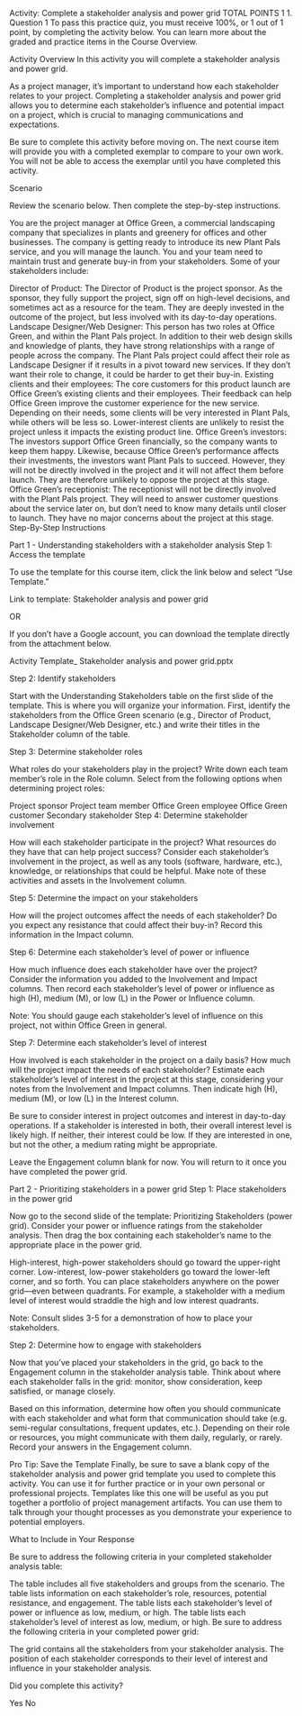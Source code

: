 Activity: Complete a stakeholder analysis and power grid
TOTAL POINTS 1
1.
Question 1
To pass this practice quiz, you must receive 100%, or 1 out of 1 point, by completing the activity below. You can learn more about the graded and practice items in the Course Overview.

Activity Overview
In this activity you will complete a stakeholder analysis and power grid.

As a project manager, it’s important to understand how each stakeholder relates to your project. Completing a stakeholder analysis and power grid allows you to determine each stakeholder’s influence and potential impact on a project, which is crucial to managing communications and expectations.

Be sure to complete this activity before moving on. The next course item will provide you with a completed exemplar to compare to your own work. You will not be able to access the exemplar until you have completed this activity. 

Scenario

Review the scenario below. Then complete the step-by-step instructions.

You are the project manager at Office Green, a commercial landscaping company that specializes in plants and greenery for offices and other businesses. The company is getting ready to introduce its new Plant Pals service, and you will manage the launch. You and your team need to maintain trust and generate buy-in from your stakeholders. Some of your stakeholders include:

Director of Product: The Director of Product is the project sponsor. As the sponsor, they fully support the project, sign off on high-level decisions, and sometimes act as a resource for the team. They are deeply invested in the outcome of the project, but less involved with its day-to-day operations.
Landscape Designer/Web Designer: This person has two roles at Office Green, and within the Plant Pals project. In addition to their web design skills and knowledge of plants, they have strong relationships with a range of people across the company. The Plant Pals project could affect their role as Landscape Designer if it results in a pivot toward new services. If they don’t want their role to change, it could be harder to get their buy-in.
Existing clients and their employees: The core customers for this product launch are Office Green’s existing clients and their employees. Their feedback can help Office Green improve the customer experience for the new service. Depending on their needs, some clients will be very interested in Plant Pals, while others will be less so. Lower-interest clients are unlikely to resist the project unless it impacts the existing product line.
Office Green’s investors: The investors support Office Green financially, so the company wants to keep them happy. Likewise, because Office Green’s performance affects their investments, the investors want Plant Pals to succeed. However, they will not be directly involved in the project and it will not affect them before launch. They are therefore unlikely to oppose the project at this stage.
Office Green’s receptionist: The receptionist will not be directly involved with the Plant Pals project. They will need to answer customer questions about the service later on, but don’t need to know many details until closer to launch. They have no major concerns about the project at this stage.
Step-By-Step Instructions

Part 1 - Understanding stakeholders with a stakeholder analysis
Step 1: Access the template

To use the template for this course item, click the link below and select “Use Template.” 


Link to template: Stakeholder analysis and power grid

OR

If you don’t have a Google account, you can download the template directly from the attachment below.

Activity Template_ Stakeholder analysis and power grid.pptx

Step 2: Identify stakeholders

Start with the Understanding Stakeholders table on the first slide of the template. This is where you will organize your information. First, identify the stakeholders from the Office Green scenario (e.g., Director of Product, Landscape Designer/Web Designer, etc.) and write their titles in the Stakeholder column of the table. 

Step 3: Determine stakeholder roles

What roles do your stakeholders play in the project? Write down each team member’s role in the Role column. Select from the following options when determining project roles:

Project sponsor
Project team member
Office Green employee
Office Green customer 
Secondary stakeholder
Step 4: Determine stakeholder involvement 

How will each stakeholder participate in the project? What resources do they have that can help project success? Consider each stakeholder’s involvement in the project, as well as any tools (software, hardware, etc.), knowledge, or relationships that could be helpful. Make note of these activities and assets in the Involvement column.

Step 5: Determine the impact on your stakeholders

How will the project outcomes affect the needs of each stakeholder? Do you expect any resistance that could affect their buy-in? Record this information in the Impact column. 

Step 6: Determine each stakeholder’s level of power or influence

How much influence does each stakeholder have over the project? Consider the information you added to the Involvement and Impact columns. Then record each stakeholder’s level of power or influence as high (H), medium (M), or low (L) in the Power or Influence column. 

Note: You should gauge each stakeholder’s level of influence on this project, not within Office Green in general.

Step 7: Determine each stakeholder’s level of interest

How involved is each stakeholder in the project on a daily basis? How much will the project impact the needs of each stakeholder? Estimate each stakeholder’s level of interest in the project at this stage, considering your notes from the Involvement and Impact columns. Then indicate high (H), medium (M), or low (L) in the Interest column. 

Be sure to consider interest in project outcomes and interest in day-to-day operations. If a stakeholder is interested in both, their overall interest level is likely high. If neither, their interest could be low. If they are interested in one, but not the other, a medium rating might be appropriate.

Leave the Engagement column blank for now. You will return to it once you have completed the power grid.

Part 2 - Prioritizing stakeholders in a power grid
Step 1: Place stakeholders in the power grid

Now go to the second slide of the template: Prioritizing Stakeholders (power grid). Consider your power or influence ratings from the stakeholder analysis. Then drag the box containing each stakeholder’s name to the appropriate place in the power grid.

High-interest, high-power stakeholders should go toward the upper-right corner. Low-interest, low-power stakeholders go toward the lower-left corner, and so forth. You can place stakeholders anywhere on the power grid—even between quadrants. For example, a stakeholder with a medium level of interest would straddle the high and low interest quadrants. 

Note: Consult slides 3-5 for a demonstration of how to place your stakeholders.

Step 2: Determine how to engage with stakeholders

Now that you’ve placed your stakeholders in the grid, go back to the Engagement column in the stakeholder analysis table. Think about where each stakeholder falls in the grid: monitor, show consideration, keep satisfied, or manage closely. 

Based on this information, determine how often you should communicate with each stakeholder and what form that communication should take (e.g. semi-regular consultations, frequent updates, etc.). Depending on their role or resources, you might communicate with them daily, regularly, or rarely. Record your answers in the Engagement column. 

Pro Tip: Save the Template
Finally, be sure to save a blank copy of the stakeholder analysis and power grid template you used to complete this activity. You can use it for further practice or in your own personal or professional projects. Templates like this one will be useful as you put together a portfolio of project management artifacts. You can use them to talk through your thought processes as you demonstrate your experience to potential employers.

What to Include in Your Response

Be sure to address the following criteria in your completed stakeholder analysis table:

The table includes all five stakeholders and groups from the scenario.
The table lists information on each stakeholder’s role, resources, potential resistance, and engagement.
The table lists each stakeholder’s level of power or influence as low, medium, or high.
The table lists each stakeholder’s level of interest as low, medium, or high.
Be sure to address the following criteria in your completed power grid:

The grid contains all the stakeholders from your stakeholder analysis. 
The position of each stakeholder corresponds to their level of interest and influence in your stakeholder analysis.

Did you complete this activity?

Yes
No